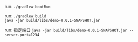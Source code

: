 run: `./gradlew bootRun`

run: 
`./gradlew build`   
`java -jar build/libs/demo-0.0.1-SNAPSHOT.jar`

run: 指定端口
`java -jar build/libs/demo-0.0.1-SNAPSHOT.jar --server.port=1234`